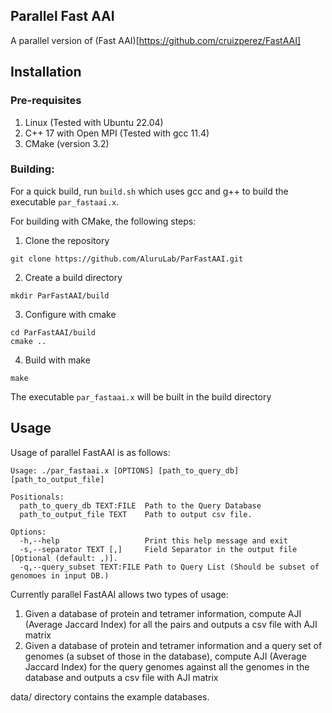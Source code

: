 ## Parallel Fast AAI

A parallel version of (Fast AAI)[https://github.com/cruizperez/FastAAI]

## Installation

### Pre-requisites

1. Linux (Tested with Ubuntu 22.04)
2. C++ 17 with Open MPI (Tested with gcc 11.4)
3. CMake (version 3.2)


### Building:

For a quick build, run ```build.sh``` which uses gcc and g++ to build the 
executable ```par_fastaai.x```.

For building with CMake, the following steps:

1. Clone the repository 
```
git clone https://github.com/AluruLab/ParFastAAI.git
```
2.  Create a build directory
```
mkdir ParFastAAI/build
```
3. Configure with cmake
```
cd ParFastAAI/build
cmake ..
```
4. Build with make
```
make
```
The executable ```par_fastaai.x``` will be built in the build directory


## Usage

Usage of parallel FastAAI is as follows:

    Usage: ./par_fastaai.x [OPTIONS] [path_to_query_db] [path_to_output_file]
    
    Positionals:
      path_to_query_db TEXT:FILE  Path to the Query Database
      path_to_output_file TEXT    Path to output csv file.
    
    Options:
      -h,--help                   Print this help message and exit
      -s,--separator TEXT [,]     Field Separator in the output file [Optional (default: ,)].
      -q,--query_subset TEXT:FILE Path to Query List (Should be subset of genomoes in input DB.)

Currently parallel FastAAI allows two types of usage:

1. Given a database of protein and tetramer information, compute 
   AJI (Average Jaccard Index) for all the pairs and outputs a csv file with
   AJI matrix
2. Given a database of protein and tetramer information and a query set of genomes 
   (a subset of those in the database), compute 
   AJI (Average Jaccard Index) for the query genomes against all the genomes 
   in the database and outputs a csv file with AJI matrix

data/ directory contains the example databases.
